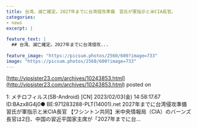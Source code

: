 ```yaml
---
title: 台湾、滅亡確定。2027年までに台湾侵攻準備　習氏が軍指示と米CIA長官。
categories:
- news
excerpt: |
  
feature_text: |
  ## 台湾、滅亡確定。2027年までに台湾侵攻...
  
feature_image: "https://picsum.photos/2560/600?image=733"
image: "https://picsum.photos/2560/600?image=733"
---
```


[http://vipsister23.com/archives/10243853.html](http://vipsister23.com/archives/10243853.html)
posted on 

<!--more-->

1: メチロフィルス(SB-Android) [CN] 2023/02/03(金) 14:58:17.67 ID:BAzx8G4j0● BE:971283288-PLT(14001).net 2027年までに台湾侵攻準備　習氏が軍指示と米CIA長官 【ワシントン共同】米中央情報局（CIA）のバーンズ長官は2日、中国の習近平国家主席が「2027年までに台...
